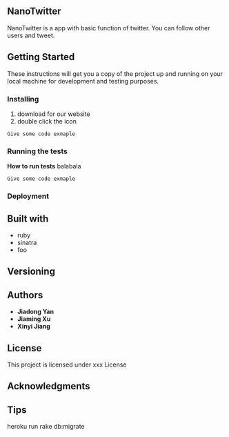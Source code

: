 ## NanoTwitter
NanoTwitter is a app with basic function of twitter. You can follow other users and tweet.

## Getting Started
These instructions will get you a copy of the project up and running on your local machine for development and testing purposes.
### Installing
1. download for our website
2. double click the icon
```
Give some code exmaple
```

### Running the tests
**How to run tests**
balabala
```
Give some code exmaple
```
### Deployment

## Built with
* ruby
* sinatra
* foo

## Versioning

## Authors
* **Jiadong Yan**
* **Jiaming Xu**
* **Xinyi Jiang**

## License
This project is licensed under xxx License
## Acknowledgments

## Tips
heroku run rake db:migrate

